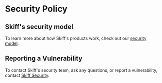 # Security Policy

## Skiff's security model

To learn more about how Skiff's products work, check out our [security model](https://skiff.com/security-model).

## Reporting a Vulnerability

To contact Skiff's security team, ask any questions, or report a vulnerability, contact [Skiff Security](mailto:security@skiff.org).

